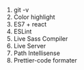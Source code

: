 1. git -v
2. Color highlight 
3. ES7 + react
4. ESLint
5. Live Sass Compiler
6. Live Server
7. Path Intellisense 
8. Prettier-code formater 
